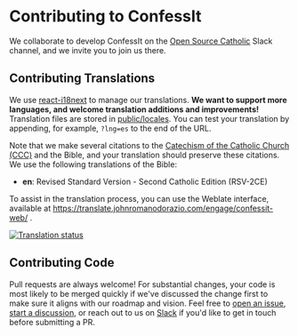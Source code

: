 # Contributing to ConfessIt

We collaborate to develop ConfessIt on the [Open Source Catholic](https://www.opensourcecatholic.com/chat/) Slack channel, and we invite you to join us there.

## Contributing Translations

We use [react-i18next](https://react.i18next.com/) to manage our translations. **We want to support more languages, and welcome translation additions and improvements!** Translation files are stored in [public/locales](public/locales). You can test your translation by appending, for example, `?lng=es` to the end of the URL.

Note that we make several citations to the [Catechism of the Catholic Church (CCC)](https://www.vatican.va/archive/ccc/index.htm) and the Bible, and your translation should preserve these citations. We use the following translations of the Bible:

- **en**: Revised Standard Version - Second Catholic Edition (RSV-2CE)

To assist in the translation process, you can use the Weblate interface, available at https://translate.johnromanodorazio.com/engage/confessit-web/ .

<a href="https://translate.johnromanodorazio.com/engage/confessit-web/">
<img src="https://translate.johnromanodorazio.com/widgets/confessit-web/-/open-graph.png" alt="Translation status" />
</a>

## Contributing Code

Pull requests are always welcome! For substantial changes, your code is most likely to be merged quickly if we've discussed the change first to make sure it aligns with our roadmap and vision. Feel free to [open an issue](https://github.com/kas-catholic/confessit-web/issues), [start a discussion](https://github.com/kas-catholic/confessit-web/discussions), or reach out to us on [Slack](https://www.opensourcecatholic.com/chat/) if you'd like to get in touch before submitting a PR.
